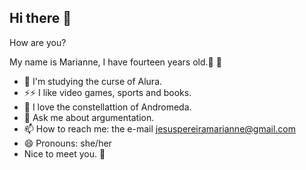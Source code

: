 ## Hi there 👋

How are you?

My name is Marianne, I have fourteen years old.🌻 🔭 
- 🌱 I'm studying the curse of Alura.
- ⚡⚡ I like video games, sports and books.
- 🌠 I love the constellattion of Andromeda.
- 💬 Ask me about argumentation.
- 📫 How to reach me: the e-mail jesuspereiramarianne@gmail.com
- 😄 Pronouns: she/her
- Nice to meet you. 👋
